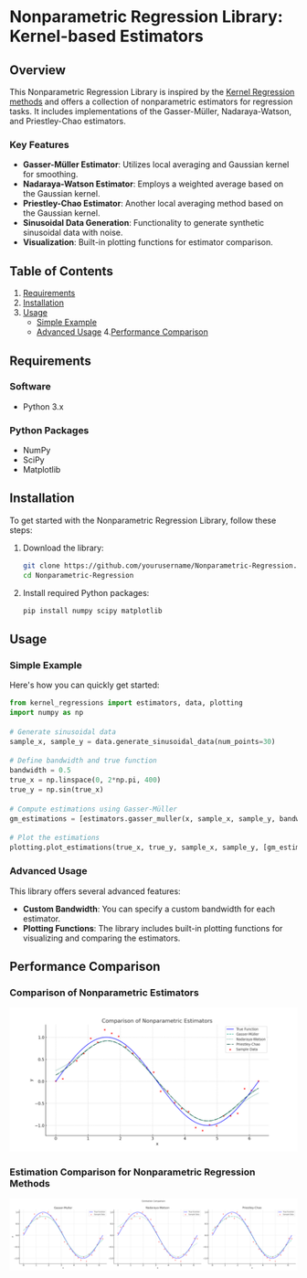 
# Nonparametric Regression Library: Kernel-based Estimators

## Overview

This Nonparametric Regression Library is inspired by the [Kernel Regression methods](https://en.wikipedia.org/wiki/Kernel_regression) and offers a collection of nonparametric estimators for regression tasks. It includes implementations of the Gasser-Müller, Nadaraya-Watson, and Priestley-Chao estimators.

### Key Features

- **Gasser-Müller Estimator**: Utilizes local averaging and Gaussian kernel for smoothing.
- **Nadaraya-Watson Estimator**: Employs a weighted average based on the Gaussian kernel.
- **Priestley-Chao Estimator**: Another local averaging method based on the Gaussian kernel.
- **Sinusoidal Data Generation**: Functionality to generate synthetic sinusoidal data with noise.
- **Visualization**: Built-in plotting functions for estimator comparison.

## Table of Contents

1. [Requirements](#requirements)
2. [Installation](#installation)
3. [Usage](#usage)
    - [Simple Example](#simple-example)
    - [Advanced Usage](#advanced-usage)
4.[Performance Comparison](#performance-comparison)

## Requirements

### Software

- Python 3.x

### Python Packages

- NumPy
- SciPy
- Matplotlib

## Installation

To get started with the Nonparametric Regression Library, follow these steps:

1. Download the library:

    ```bash
    git clone https://github.com/yourusername/Nonparametric-Regression.git
    cd Nonparametric-Regression
    ```

2. Install required Python packages:

    ```bash
    pip install numpy scipy matplotlib
    ```

## Usage

### Simple Example

Here's how you can quickly get started:

```python
from kernel_regressions import estimators, data, plotting
import numpy as np

# Generate sinusoidal data
sample_x, sample_y = data.generate_sinusoidal_data(num_points=30)

# Define bandwidth and true function
bandwidth = 0.5
true_x = np.linspace(0, 2*np.pi, 400)
true_y = np.sin(true_x)

# Compute estimations using Gasser-Müller
gm_estimations = [estimators.gasser_muller(x, sample_x, sample_y, bandwidth) for x in true_x]

# Plot the estimations
plotting.plot_estimations(true_x, true_y, sample_x, sample_y, [gm_estimations], ["Gasser-Müller"])
```

### Advanced Usage

This library offers several advanced features:

- **Custom Bandwidth**: You can specify a custom bandwidth for each estimator.
- **Plotting Functions**: The library includes built-in plotting functions for visualizing and comparing the estimators.

## Performance Comparison

### Comparison of Nonparametric Estimators

![Comparison of Nonparametric Estimators](./estimator_comparison.png)

### Estimation Comparison for Nonparametric Regression Methods

![Estimation Comparison](./estimation_comparison.png)
